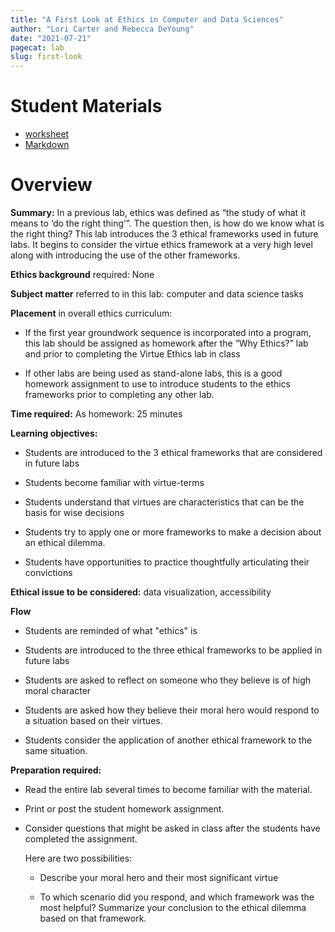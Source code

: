 ```yaml
---
title: "A First Look at Ethics in Computer and Data Sciences"
author: "Lori Carter and Rebecca DeYoung"
date: "2021-07-21"
pagecat: lab
slug: first-look
---
```



# Student Materials

-   [worksheet](first-look-worksheet/)
-   [Markdown](https://raw.githubusercontent.com/integrated-ethics/web/main/content/labs/first-look/first-look-worksheet.md)

# Overview

**Summary:** In a previous lab, ethics was defined as “the study of what it means to
‘do the right thing’”. The question then, is how do we know what is the
right thing? This lab introduces the 3 ethical frameworks used in future
labs. It begins to consider the virtue ethics framework at a very high
level along with introducing the use of the other frameworks.

**Ethics background** required: None

**Subject matter** referred to in this lab: computer and data science
tasks

**Placement** in overall ethics curriculum:

-   If the first year groundwork sequence is incorporated into a
    program, this lab should be assigned as homework after the “Why
    Ethics?” lab and prior to completing the Virtue Ethics lab in
    class

-   If other labs are being used as stand-alone labs, this is a good
    homework assignment to use to introduce students to the ethics
    frameworks prior to completing any other lab.

**Time required:**  As homework: 25 minutes

**Learning objectives:**

-   Students are introduced to the 3 ethical frameworks that are
    considered in future labs

-   Students become familiar with virtue-terms

-   Students understand that virtues are characteristics that can be the
    basis for wise decisions

-   Students try to apply one or more frameworks to make a decision
    about an ethical dilemma.

-   Students have opportunities to practice thoughtfully articulating
    their convictions


**Ethical issue to be considered:** data visualization, accessibility

**Flow**

-   Students are reminded of what "ethics" is

-   Students are introduced to the three ethical frameworks to be
    applied in future labs

-   Students are asked to reflect on someone who they believe is of high
    moral character

-   Students are asked how they believe their moral hero would respond
    to a situation based on their virtues.

-   Students consider the application of another ethical framework to
    the same situation.

**Preparation required:** 

* Read the entire lab several times to become familiar with the material. 
* Print or post the student homework assignment. 
* Consider questions that might be asked in class after the students have 
completed the assignment. 

    Here are two possibilities:

    -   Describe your moral hero and their most significant virtue

    -   To which scenario did you respond, and which framework was the most
    helpful? Summarize your conclusion to the ethical dilemma based on
    that framework.


